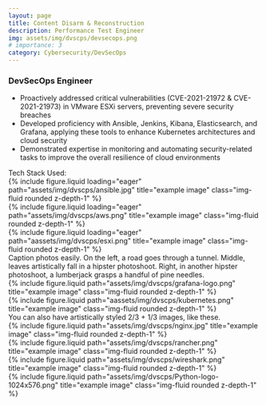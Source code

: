 ```yaml
---
layout: page
title: Content Disarm & Reconstruction 
description: Performance Test Engineer
img: assets/img/dvscps/devsecops.png
# importance: 3
category: Cybersecurity/DevSecOps
---
```


<h3>DevSecOps Engineer</h3>

<ul>
<li>Proactively addressed critical vulnerabilities (CVE-2021-21972 & CVE-2021-21973) in VMware ESXi servers, preventing severe security breaches</li>
<li>Developed proficiency with Ansible, Jenkins, Kibana, Elasticsearch, and Grafana, applying these tools to enhance Kubernetes architectures and cloud security</li>
<li>Demonstrated expertise in monitoring and automating security-related tasks to improve the overall resilience of cloud environments</li>

</ul>
Tech Stack Used:

<div class="row">
    <div class="col-sm mt-3 mt-md-0">
        {% include figure.liquid loading="eager" path="assets/img/dvscps/ansible.jpg" title="example image" class="img-fluid rounded z-depth-1" %}
    </div>
    <div class="col-sm mt-3 mt-md-0">
        {% include figure.liquid loading="eager" path="assets/img/dvscps/aws.png" title="example image" class="img-fluid rounded z-depth-1" %}
    </div>
    <div class="col-sm mt-3 mt-md-0">
        {% include figure.liquid loading="eager" path="aassets/img/dvscps/esxi.png" title="example image" class="img-fluid rounded z-depth-1" %}
    </div>
</div>
<div class="caption">
    Caption photos easily. On the left, a road goes through a tunnel. Middle, leaves artistically fall in a hipster photoshoot. Right, in another hipster photoshoot, a lumberjack grasps a handful of pine needles.
</div>

<div class="row justify-content-sm-center">
    <div class="col-sm-8 mt-3 mt-md-0">
        {% include figure.liquid path="assets/img/dvscps/grafana-logo.png" title="example image" class="img-fluid rounded z-depth-1" %}
    </div>
    <div class="col-sm-4 mt-3 mt-md-0">
        {% include figure.liquid path="aassets/img/dvscps/kubernetes.png" title="example image" class="img-fluid rounded z-depth-1" %}
    </div>
</div>
<div class="caption">
    You can also have artistically styled 2/3 + 1/3 images, like these.
</div>

<div class="row justify-content-sm-center">
  <div class="col-sm-8 mt-3 mt-md-0">
    {% include figure.liquid path="assets/img/dvscps/nginx.jpg" title="example image" class="img-fluid rounded z-depth-1" %}
  </div>
  <div class="col-sm-4 mt-3 mt-md-0">
    {% include figure.liquid path="assets/img/dvscps/rancher.png" title="example image" class="img-fluid rounded z-depth-1" %}
  </div>
</div>

<div class="row justify-content-sm-center">
  <div class="col-sm-8 mt-3 mt-md-0">
    {% include figure.liquid path="assets/img/dvscps/wireshark.png" title="example image" class="img-fluid rounded z-depth-1" %}
  </div>
  <div class="col-sm-4 mt-3 mt-md-0">
    {% include figure.liquid path="assets/img/dvscps/Python-logo-1024x576.png" title="example image" class="img-fluid rounded z-depth-1" %}
  </div>
</div>
